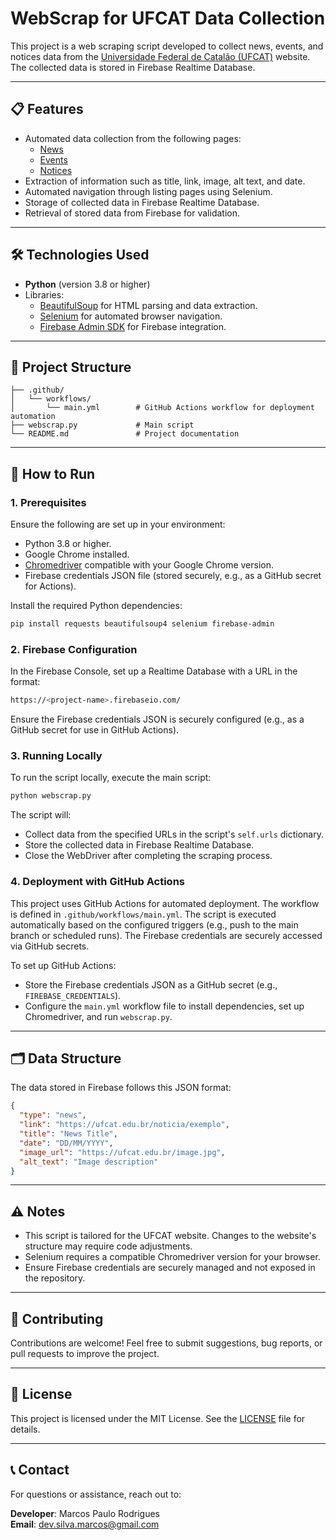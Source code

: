 # WebScrap for UFCAT Data Collection

This project is a web scraping script developed to collect news, events, and notices data from the [Universidade Federal de Catalão (UFCAT)](https://ufcat.edu.br/) website. The collected data is stored in Firebase Realtime Database.

---

## 📋 Features

- Automated data collection from the following pages:
  - [News](https://ufcat.edu.br/noticias)
  - [Events](https://ufcat.edu.br/eventos)
  - [Notices](https://ufcat.edu.br/editais)
- Extraction of information such as title, link, image, alt text, and date.
- Automated navigation through listing pages using Selenium.
- Storage of collected data in Firebase Realtime Database.
- Retrieval of stored data from Firebase for validation.

---

## 🛠 Technologies Used

- **Python** (version 3.8 or higher)
- Libraries:
  - [BeautifulSoup](https://pypi.org/project/beautifulsoup4/) for HTML parsing and data extraction.
  - [Selenium](https://pypi.org/project/selenium/) for automated browser navigation.
  - [Firebase Admin SDK](https://firebase.google.com/docs/admin/setup) for Firebase integration.

---

## 📂 Project Structure

```plaintext
├── .github/
│   └── workflows/
│       └── main.yml        # GitHub Actions workflow for deployment automation
├── webscrap.py             # Main script
└── README.md               # Project documentation
```

---

## 🚀 How to Run

### 1. Prerequisites

Ensure the following are set up in your environment:

- Python 3.8 or higher.
- Google Chrome installed.
- [Chromedriver](https://chromedriver.chromium.org/downloads) compatible with your Google Chrome version.
- Firebase credentials JSON file (stored securely, e.g., as a GitHub secret for Actions).

Install the required Python dependencies:

```bash
pip install requests beautifulsoup4 selenium firebase-admin
```

### 2. Firebase Configuration

In the Firebase Console, set up a Realtime Database with a URL in the format:

```bash
https://<project-name>.firebaseio.com/
```

Ensure the Firebase credentials JSON is securely configured (e.g., as a GitHub secret for use in GitHub Actions).

### 3. Running Locally

To run the script locally, execute the main script:

```bash
python webscrap.py
```

The script will:
- Collect data from the specified URLs in the script's `self.urls` dictionary.
- Store the collected data in Firebase Realtime Database.
- Close the WebDriver after completing the scraping process.

### 4. Deployment with GitHub Actions

This project uses GitHub Actions for automated deployment. The workflow is defined in `.github/workflows/main.yml`. The script is executed automatically based on the configured triggers (e.g., push to the main branch or scheduled runs). The Firebase credentials are securely accessed via GitHub secrets.

To set up GitHub Actions:
- Store the Firebase credentials JSON as a GitHub secret (e.g., `FIREBASE_CREDENTIALS`).
- Configure the `main.yml` workflow file to install dependencies, set up Chromedriver, and run `webscrap.py`.

---

## 🗂 Data Structure

The data stored in Firebase follows this JSON format:

```json
{
  "type": "news",
  "link": "https://ufcat.edu.br/noticia/exemplo",
  "title": "News Title",
  "date": "DD/MM/YYYY",
  "image_url": "https://ufcat.edu.br/image.jpg",
  "alt_text": "Image description"
}
```

---

## ⚠️ Notes

- This script is tailored for the UFCAT website. Changes to the website's structure may require code adjustments.
- Selenium requires a compatible Chromedriver version for your browser.
- Ensure Firebase credentials are securely managed and not exposed in the repository.

---

## 🤝 Contributing

Contributions are welcome! Feel free to submit suggestions, bug reports, or pull requests to improve the project.

---

## 📜 License

This project is licensed under the MIT License. See the [LICENSE](LICENSE) file for details.

---

## 📞 Contact

For questions or assistance, reach out to:

**Developer**: Marcos Paulo Rodrigues  
**Email**: dev.silva.marcos@gmail.com
